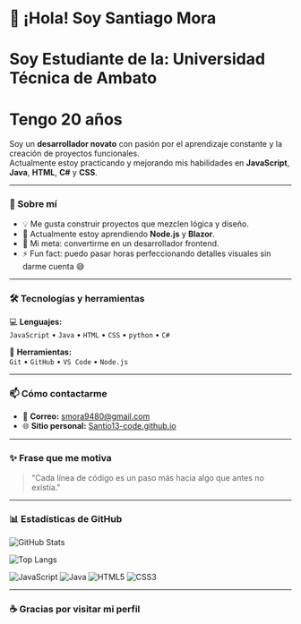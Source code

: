 # 👋 ¡Hola! Soy Santiago Mora
# Soy Estudiante de la: Universidad Técnica de Ambato
# Tengo 20 años 

Soy un **desarrollador novato** con pasión por el aprendizaje constante y la creación de proyectos funcionales.  
Actualmente estoy practicando y mejorando mis habilidades en **JavaScript**, **Java**, **HTML**, **C#** y **CSS**.  

---

### 🚀 Sobre mí  
- 💡 Me gusta construir proyectos que mezclen lógica y diseño.  
- 🌱 Actualmente estoy aprendiendo **Node.js** y **Blazor**.  
- 🎯 Mi meta: convertirme en un desarrollador frontend.  
- ⚡ Fun fact: puedo pasar horas perfeccionando detalles visuales sin darme cuenta 😅  

---

### 🛠️ Tecnologías y herramientas  
💻 **Lenguajes:**  
`JavaScript` • `Java` • `HTML` • `CSS` • `python` • `C#`

🧰 **Herramientas:**  
`Git` • `GitHub` • `VS Code` • `Node.js`  

---

### 📫 Cómo contactarme  
- 📧 **Correo:** smora9480@gmail.com  
- 🌐 **Sitio personal:** [Santio13-code.github.io](https://Santio13-code.github.io)  

---

### ✨ Frase que me motiva  
> "Cada línea de código es un paso más hacia algo que antes no existía."  

---

### 📊 Estadísticas de GitHub  
![GitHub Stats](https://github-readme-stats.vercel.app/api?username=Santio13-code&show_icons=true&theme=tokyonight)

![Top Langs](https://github-readme-stats.vercel.app/api/top-langs/?username=Santio13-code&layout=compact&theme=tokyonight)

![JavaScript](https://img.shields.io/badge/JavaScript-F7DF1E?logo=javascript&logoColor=black)
![Java](https://img.shields.io/badge/Java-ED8B00?logo=openjdk&logoColor=white)
![HTML5](https://img.shields.io/badge/HTML5-E34F26?logo=html5&logoColor=white)
![CSS3](https://img.shields.io/badge/CSS3-1572B6?logo=css3&logoColor=white)


---

### ☕ Gracias por visitar mi perfil  
